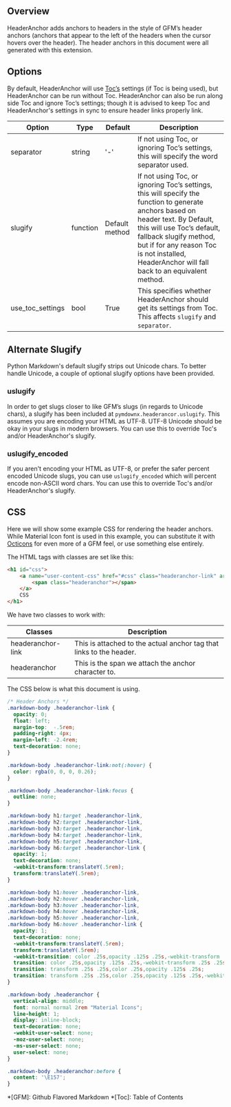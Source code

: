 ## Overview
HeaderAnchor adds anchors to headers in the style of GFM&rsquo;s header anchors (anchors that appear to the left of the headers when the cursor hovers over the header). The header anchors in this document were all generated with this extension.

## Options
By default, HeaderAnchor will use [Toc&rsquo;s](https://pythonhosted.org/Markdown/extensions/toc.html) settings (if Toc is being used), but HeaderAnchor can be run without Toc.  HeaderAnchor can also be run along side Toc and ignore Toc&rsquo;s settings; though it is advised to keep Toc and HeaderAnchor's settings in sync to ensure header links properly link.

| Option    | Type | Default |Description |
|-----------|------|---------|------------|
| separator | string | '-' | If not using Toc, or ignoring Toc&rsquo;s settings, this will specify the word separator used. |
| slugify | function | Default method | If not using Toc, or ignoring Toc&rsquo;s settings, this will specify the function to generate anchors based on header text.  By Default, this will use Toc&rsquo;s default, fallback slugify method, but if for any reason Toc is not installed, HeaderAnchor will fall back to an equivalent method. |
| use_toc_settings | bool | True | This specifies whether HeaderAnchor should get its settings from Toc.  This affects `slugify` and `separator`. |

## Alternate Slugify
Python Markdown's default slugify strips out Unicode chars. To better handle Unicode, a couple of optional slugify options have been provided.

### uslugify
In order to get slugs closer to like GFM&rsquo;s slugs (in regards to Unicode chars), a slugify has been included at `pymdownx.headerancor.uslugify`.  This assumes you are encoding your HTML as UTF-8.  UTF-8 Unicode should be okay in your slugs in modern browsers.  You can use this to override Toc's and/or HeaderAnchor's slugify.

### uslugify_encoded
If you aren't encoding your HTML as UTF-8, or prefer the safer percent encoded Unicode slugs, you can use `uslugify_encoded` which will percent encode non-ASCII word chars.  You can use this to override Toc's and/or HeaderAnchor's slugify.

## CSS
Here we will show some example CSS for rendering the header anchors. While Material Icon font is used in this example, you can substitute it with [Octicons](https://octicons.github.com/) for even more of a GFM feel, or use something else entirely.

The HTML tags with classes are set like this:

```html
<h1 id="css">
    <a name="user-content-css" href="#css" class="headeranchor-link" aria-hidden="true">
        <span class="headeranchor"></span>
    </a>
    CSS
</h1>
```

We have two classes to work with:

| Classes | Description |
|---------|-------------|
| headeranchor-link | This is attached to the actual anchor tag that links to the header. |
| headeranchor | This is the span we attach the anchor character to. |

The CSS below is what this document is using.

```css
/* Header Anchors */
.markdown-body .headeranchor-link {
  opacity: 0;
  float: left;
  margin-top:  -.5rem;
  padding-right: 4px;
  margin-left: -2.4rem;
  text-decoration: none;
}

.markdown-body .headeranchor-link:not(:hover) {
  color: rgba(0, 0, 0, 0.26);
}

.markdown-body .headeranchor-link:focus {
  outline: none;
}

.markdown-body h1:target .headeranchor-link,
.markdown-body h2:target .headeranchor-link,
.markdown-body h3:target .headeranchor-link,
.markdown-body h4:target .headeranchor-link,
.markdown-body h5:target .headeranchor-link,
.markdown-body h6:target .headeranchor-link {
  opacity: 1;
  text-decoration: none;
  -webkit-transform:translateY(.5rem);
  transform:translateY(.5rem);
}

.markdown-body h1:hover .headeranchor-link,
.markdown-body h2:hover .headeranchor-link,
.markdown-body h3:hover .headeranchor-link,
.markdown-body h4:hover .headeranchor-link,
.markdown-body h5:hover .headeranchor-link,
.markdown-body h6:hover .headeranchor-link {
  opacity: 1;
  text-decoration: none;
  -webkit-transform:translateY(.5rem);
  transform:translateY(.5rem);
  -webkit-transition: color .25s,opacity .125s .25s,-webkit-transform .25s .25s;
  transition: color .25s,opacity .125s .25s,-webkit-transform .25s .25s;
  transition: transform .25s .25s,color .25s,opacity .125s .25s;
  transition: transform .25s .25s,color .25s,opacity .125s .25s,-webkit-transform .25s .25s;
}

.markdown-body .headeranchor {
  vertical-align: middle;
  font: normal normal 2rem "Material Icons";
  line-height: 1;
  display: inline-block;
  text-decoration: none;
  -webkit-user-select: none;
  -moz-user-select: none;
  -ms-user-select: none;
  user-select: none;
}

.markdown-body .headeranchor:before {
  content: '\E157';
}
```

*[GFM]: Github Flavored Markdown
*[Toc]: Table of Contents
